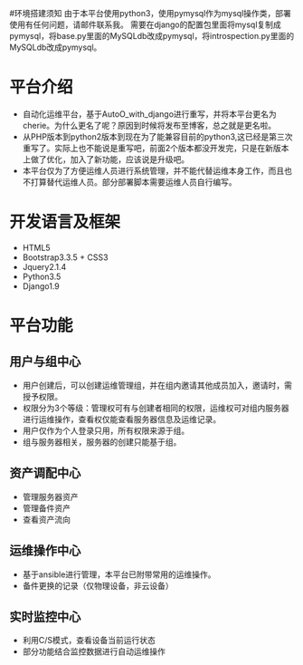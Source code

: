 #环境搭建须知
  由于本平台使用python3，使用pymysql作为mysql操作类，部署使用有任何问题，请邮件联系我。
  需要在django的配置包里面将mysql复制成pymysql，将base.py里面的MySQLdb改成pymysql，将introspection.py里面的MySQLdb改成pymysql。

# 平台介绍
  - 自动化运维平台，基于AutoO_with_django进行重写，并将本平台更名为cherie。为什么更名了呢？原因到时候将发布至博客，总之就是更名啦。
  - 从PHP版本到python2版本到现在为了能兼容目前的python3,这已经是第三次重写了。实际上也不能说是重写吧，前面2个版本都没开发完，只是在新版本上做了优化，加入了新功能，应该说是升级吧。
  - 本平台仅为了方便运维人员进行系统管理，并不能代替运维本身工作，而且也不打算替代运维人员。部分部署脚本需要运维人员自行编写。

# 开发语言及框架
  - HTML5
  - Bootstrap3.3.5 + CSS3
  - Jquery2.1.4
  - Python3.5
  - Django1.9

# 平台功能

## 用户与组中心
  - 用户创建后，可以创建运维管理组，并在组内邀请其他成员加入，邀请时，需授予权限。
  - 权限分为3个等级：管理权可有与创建者相同的权限，运维权可对组内服务器进行运维操作，查看权仅能查看服务器信息及运维记录。
  - 用户仅作为个人登录只用，所有权限来源于组。
  - 组与服务器相关，服务器的创建只能基于组。

## 资产调配中心
  - 管理服务器资产
  - 管理备件资产 
  - 查看资产流向

## 运维操作中心
  - 基于ansible进行管理，本平台已附带常用的运维操作。
  - 备件更换的记录（仅物理设备，非云设备）

## 实时监控中心
  - 利用C/S模式，查看设备当前运行状态
  - 部分功能结合监控数据进行自动运维操作
    